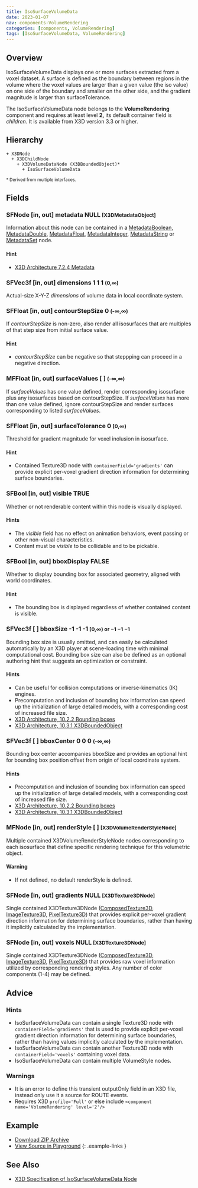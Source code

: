 ```yaml
---
title: IsoSurfaceVolumeData
date: 2023-01-07
nav: components-VolumeRendering
categories: [components, VolumeRendering]
tags: [IsoSurfaceVolumeData, VolumeRendering]
---
```

<style>
.post h3 {
  word-spacing: 0.2em;
}
</style>

## Overview

IsoSurfaceVolumeData displays one or more surfaces extracted from a voxel dataset. A surface is defined as the boundary between regions in the volume where the voxel values are larger than a given value (the iso value) on one side of the boundary and smaller on the other side, and the gradient magnitude is larger than surfaceTolerance.

The IsoSurfaceVolumeData node belongs to the **VolumeRendering** component and requires at least level **2,** its default container field is *children.* It is available from X3D version 3.3 or higher.

## Hierarchy

```
+ X3DNode
  + X3DChildNode
    + X3DVolumeDataNode (X3DBoundedObject)*
      + IsoSurfaceVolumeData
```

<small>\* Derived from multiple interfaces.</small>

## Fields

### SFNode [in, out] **metadata** NULL <small>[X3DMetadataObject]</small>

Information about this node can be contained in a [MetadataBoolean](/x_ite/components/core/metadataboolean/), [MetadataDouble](/x_ite/components/core/metadatadouble/), [MetadataFloat](/x_ite/components/core/metadatafloat/), [MetadataInteger](/x_ite/components/core/metadatainteger/), [MetadataString](/x_ite/components/core/metadatastring/) or [MetadataSet](/x_ite/components/core/metadataset/) node.

#### Hint

- [X3D Architecture 7.2.4 Metadata](https://www.web3d.org/specifications/X3Dv4/ISO-IEC19775-1v4-IS/Part01/components/core.html#Metadata)

### SFVec3f [in, out] **dimensions** 1 1 1 <small>(0,∞)</small>

Actual-size X-Y-Z *dimensions* of volume data in local coordinate system.

### SFFloat [in, out] **contourStepSize** 0 <small>(-∞,∞)</small>

If *contourStepSize* is non-zero, also render all isosurfaces that are multiples of that step size from initial surface value.

#### Hint

- *contourStepSize* can be negative so that steppping can proceed in a negative direction.

### MFFloat [in, out] **surfaceValues** [ ] <small>(-∞,∞)</small>

If *surfaceValues* has one value defined, render corresponding isosurface plus any isosurfaces based on contourStepSize. If *surfaceValues* has more than one value defined, ignore contourStepSize and render surfaces corresponding to listed *surfaceValues*.

### SFFloat [in, out] **surfaceTolerance** 0 <small>[0,∞)</small>

Threshold for gradient magnitude for voxel inolusion in isosurface.

#### Hint

- Contained Texture3D node with `containerField='gradients'` can provide explicit per-voxel gradient direction information for determining surface boundaries.

### SFBool [in, out] **visible** TRUE

Whether or not renderable content within this node is visually displayed.

#### Hints

- The *visible* field has no effect on animation behaviors, event passing or other non-visual characteristics.
- Content must be *visible* to be collidable and to be pickable.

### SFBool [in, out] **bboxDisplay** FALSE

Whether to display bounding box for associated geometry, aligned with world coordinates.

#### Hint

- The bounding box is displayed regardless of whether contained content is visible.

### SFVec3f [ ] **bboxSize** -1 -1 -1 <small>[0,∞) or −1 −1 −1</small>

Bounding box size is usually omitted, and can easily be calculated automatically by an X3D player at scene-loading time with minimal computational cost. Bounding box size can also be defined as an optional authoring hint that suggests an optimization or constraint.

#### Hints

- Can be useful for collision computations or inverse-kinematics (IK) engines.
- Precomputation and inclusion of bounding box information can speed up the initialization of large detailed models, with a corresponding cost of increased file size.
- [X3D Architecture, 10.2.2 Bounding boxes](https://www.web3d.org/specifications/X3Dv4/ISO-IEC19775-1v4-IS/Part01/components/grouping.html#BoundingBoxes)
- [X3D Architecture, 10.3.1 X3DBoundedObject](https://www.web3d.org/specifications/X3Dv4/ISO-IEC19775-1v4-IS/Part01/components/grouping.html#X3DBoundedObject)

### SFVec3f [ ] **bboxCenter** 0 0 0 <small>(-∞,∞)</small>

Bounding box center accompanies bboxSize and provides an optional hint for bounding box position offset from origin of local coordinate system.

#### Hints

- Precomputation and inclusion of bounding box information can speed up the initialization of large detailed models, with a corresponding cost of increased file size.
- [X3D Architecture, 10.2.2 Bounding boxes](https://www.web3d.org/specifications/X3Dv4/ISO-IEC19775-1v4-IS/Part01/components/grouping.html#BoundingBoxes)
- [X3D Architecture, 10.3.1 X3DBoundedObject](https://www.web3d.org/specifications/X3Dv4/ISO-IEC19775-1v4-IS/Part01/components/grouping.html#X3DBoundedObject)

### MFNode [in, out] **renderStyle** [ ] <small>[X3DVolumeRenderStyleNode]</small>

Multiple contained X3DVolumeRenderStyleNode nodes corresponding to each isosurface that define specific rendering technique for this volumetric object.

#### Warning

- If not defined, no default renderStyle is defined.

### SFNode [in, out] **gradients** NULL <small>[X3DTexture3DNode]</small>

Single contained X3DTexture3DNode ([ComposedTexture3D](/x_ite/components/texturing3d/composedtexture3d/), [ImageTexture3D](/x_ite/components/texturing3d/imagetexture3d/), [PixelTexture3D](/x_ite/components/texturing3d/pixeltexture3d/)) that provides explicit per-voxel gradient direction information for determining surface boundaries, rather than having it implicitly calculated by the implementation.

### SFNode [in, out] **voxels** NULL <small>[X3DTexture3DNode]</small>

Single contained X3DTexture3DNode ([ComposedTexture3D](/x_ite/components/texturing3d/composedtexture3d/), [ImageTexture3D](/x_ite/components/texturing3d/imagetexture3d/), [PixelTexture3D](/x_ite/components/texturing3d/pixeltexture3d/)) that provides raw voxel information utilized by corresponding rendering styles. Any number of color components (1-4) may be defined.

## Advice

### Hints

- IsoSurfaceVolumeData can contain a single Texture3D node with `containerField='gradients'` that is used to provide explicit per-voxel gradient direction information for determining surface boundaries, rather than having values implicitly calculated by the implementation.
- IsoSurfaceVolumeData can contain another Texture3D node with `containerField='voxels'` containing voxel data.
- IsoSurfaceVolumeData can contain multiple VolumeStyle nodes.

### Warnings

- It is an error to define this transient outputOnly field in an X3D file, instead only use it a source for ROUTE events.
- Requires X3D `profile='Full'` or else include `<component name='VolumeRendering' level='2'/>`

## Example

<x3d-canvas class="xr-button-br" src="https://create3000.github.io/media/examples/VolumeRendering/IsoSurfaceVolumeData/IsoSurfaceVolumeData.x3d" update="auto" xrMovementControl=”VIEWER_POSE”></x3d-canvas>

- [Download ZIP Archive](https://create3000.github.io/media/examples/VolumeRendering/IsoSurfaceVolumeData/IsoSurfaceVolumeData.zip)
- [View Source in Playground](/x_ite/playground/?url=https://create3000.github.io/media/examples/VolumeRendering/IsoSurfaceVolumeData/IsoSurfaceVolumeData.x3d)
{: .example-links }

## See Also

- [X3D Specification of IsoSurfaceVolumeData Node](https://www.web3d.org/documents/specifications/19775-1/V4.0/Part01/components/volume.html#IsoSurfaceVolumeData)
